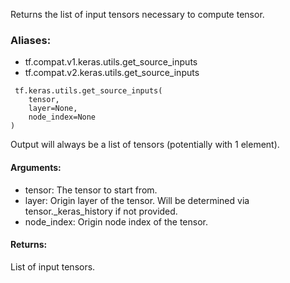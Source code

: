 Returns the list of input tensors necessary to compute tensor.
### Aliases:
- tf.compat.v1.keras.utils.get_source_inputs
- tf.compat.v2.keras.utils.get_source_inputs

```
 tf.keras.utils.get_source_inputs(
    tensor,
    layer=None,
    node_index=None
)
```
Output will always be a list of tensors (potentially with 1 element).
#### Arguments:
- tensor: The tensor to start from.
- layer: Origin layer of the tensor. Will be determined via tensor._keras_history if not provided.
- node_index: Origin node index of the tensor.
#### Returns:
List of input tensors.
